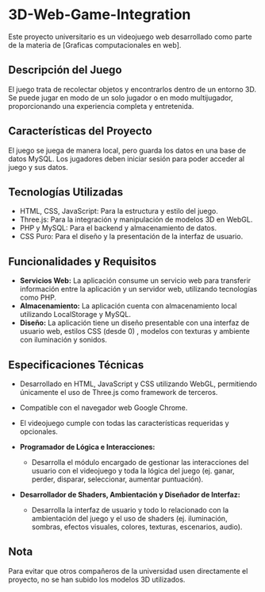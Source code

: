 # 3D-Web-Game-Integration

Este proyecto universitario es un videojuego web desarrollado como parte de la materia de [Graficas computacionales en web].

## Descripción del Juego

El juego trata de recolectar objetos y encontrarlos dentro de un entorno 3D. Se puede jugar en modo de un solo jugador o en modo multijugador, proporcionando una experiencia completa y entretenida.

## Características del Proyecto

El juego se juega de manera local, pero guarda los datos en una base de datos MySQL. Los jugadores deben iniciar sesión para poder acceder al juego y sus datos.

## Tecnologías Utilizadas

- HTML, CSS, JavaScript: Para la estructura y estilo del juego.
- Three.js: Para la integración y manipulación de modelos 3D en WebGL.
- PHP y MySQL: Para el backend y almacenamiento de datos.
- CSS Puro: Para el diseño y la presentación de la interfaz de usuario.

## Funcionalidades y Requisitos

- **Servicios Web:** La aplicación consume un servicio web para transferir información entre la aplicación y un servidor web, utilizando tecnologías como PHP.
- **Almacenamiento:** La aplicación cuenta con almacenamiento local utilizando LocalStorage y MySQL.
- **Diseño:** La aplicación tiene un diseño presentable con una interfaz de usuario web, estilos CSS (desde 0) , modelos con texturas y ambiente con iluminación y sonidos.

## Especificaciones Técnicas

- Desarrollado en HTML, JavaScript y CSS utilizando WebGL, permitiendo únicamente el uso de Three.js como framework de terceros.
- Compatible con el navegador web Google Chrome.
- El videojuego cumple con todas las características requeridas y opcionales.


- **Programador de Lógica e Interacciones:**
  - Desarrolla el módulo encargado de gestionar las interacciones del usuario con el videojuego y toda la lógica del juego (ej. ganar, perder, disparar, seleccionar, aumentar puntuación).

- **Desarrollador de Shaders, Ambientación y Diseñador de Interfaz:**
  - Desarrolla la interfaz de usuario y todo lo relacionado con la ambientación del juego y el uso de shaders (ej. iluminación, sombras, efectos visuales, colores, texturas, escenarios, audio).

## Nota

Para evitar que otros compañeros de la universidad usen directamente el proyecto, no se han subido los modelos 3D utilizados.

